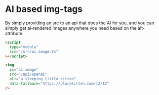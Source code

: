 # AI based img-tags

By simply providing an src to an api that does the AI for you, and you can simply get ai-rendered images anywhere you need based on the alt-attribute.

```html
<script
  type="module"
  src="/src/ai-image.ts"
></script>

<img
  is="ai-image"
  src="/api/openai"
  alt="a sleeping little kitten"
  data-fallback="https://placekitten.com/12/12"
/>
```
